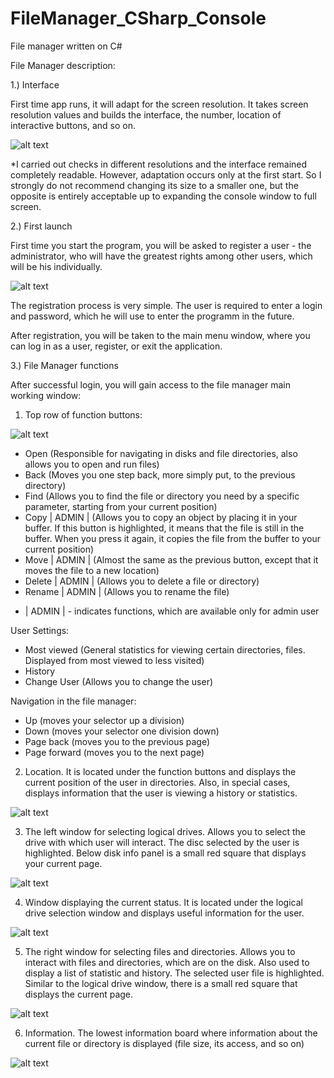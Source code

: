 # FileManager_CSharp_Console
File manager written on C# 

File Manager description:

1.) Interface

First time app runs, it will adapt for the screen resolution.
It takes screen resolution values and builds the interface,
the number, location of interactive buttons, and so on. 

![alt text](https://github.com/Sturmik/FileManager_CSharp_Console/blob/master/ShowcaseImages/MainMenu2.PNG?raw=true)

*I carried out checks in different resolutions and the interface remained completely readable.
However, adaptation occurs only at the first start. 
So I strongly do not recommend changing its size to a smaller one, 
but the opposite is entirely acceptable up to expanding the console window to full screen.

2.) First launch

First time you start the program, you will be asked to register a user - the administrator,
who will have the greatest rights among other users, which will be his individually.

![alt text](https://github.com/Sturmik/FileManager_CSharp_Console/blob/master/ShowcaseImages/LoginIn.PNG?raw=true)

The registration process is very simple. The user is required to enter a login and password, 
which he will use to enter the programm in the future.

After registration, you will be taken to the main menu window, 
where you can log in as a user, register, or exit the application.

3.) File Manager functions

After successful login, you will gain access to the file manager main working window:

1. Top row of function buttons:

![alt text](https://github.com/Sturmik/FileManager_CSharp_Console/blob/master/ShowcaseImages/MainFunctions.PNG?raw=true)

- Open (Responsible for navigating in disks and file directories, also allows you to open and run files)
- Back (Moves you one step back, more simply put, to the previous directory)
- Find (Allows you to find the file or directory you need by a specific parameter, starting from your current position)
- Copy | ADMIN | (Allows you to copy an object by placing it in your buffer. If this button is highlighted,
it means that the file is still in the buffer. When you press it again, it copies the file from the buffer to your current position)
- Move | ADMIN | (Almost the same as the previous button, except that it moves the file to a new location)
- Delete | ADMIN | (Allows you to delete a file or directory)
- Rename | ADMIN | (Allows you to rename the file)

* | ADMIN | - indicates functions, which are available only for admin user

User Settings:
- Most viewed (General statistics for viewing certain directories, files. Displayed from most viewed to less visited)
- History
- Change User (Allows you to change the user)

Navigation in the file manager:
- Up (moves your selector up a division)
- Down (moves your selector one division down)
- Page back (moves you to the previous page)
- Page forward (moves you to the next page)

2. Location. It is located under the function buttons and displays the current position of the user in directories.
Also, in special cases, displays information that the user is viewing a history or statistics.

![alt text](https://github.com/Sturmik/FileManager_CSharp_Console/blob/master/ShowcaseImages/InfoWindow.PNG?raw=true)

3. The left window for selecting logical drives. Allows you to select the drive with which user will interact.
The disc selected by the user is highlighted. Below disk info panel is a small red square that displays your current page.

![alt text](https://github.com/Sturmik/FileManager_CSharp_Console/blob/master/ShowcaseImages/DiscWindow.PNG?raw=true)

4. Window displaying the current status.
It is located under the logical drive selection window and displays useful information for the user.

![alt text](https://github.com/Sturmik/FileManager_CSharp_Console/blob/master/ShowcaseImages/StatusWindow.PNG?raw=true)

5. The right window for selecting files and directories. 
Allows you to interact with files and directories, which are on the disk. 
Also used to display a list of statistic and history. The selected user file is highlighted. 
Similar to the logical drive window, there is a small red square that displays the current page.

![alt text](https://github.com/Sturmik/FileManager_CSharp_Console/blob/master/ShowcaseImages/FileWindow.PNG?raw=true)

6. Information. 
The lowest information board where information about the current file or directory is displayed 
(file size, its access, and so on)

![alt text](https://github.com/Sturmik/FileManager_CSharp_Console/blob/master/ShowcaseImages/FileInfo.PNG?raw=true)
